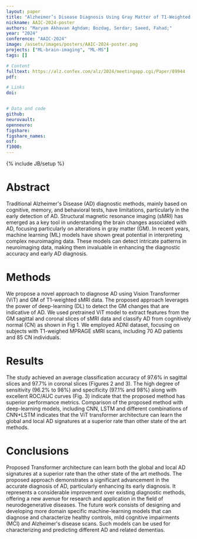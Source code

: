 ```yaml
---
layout: paper
title: "Alzheimer’s Disease Diagnosis Using Gray Matter of T1-Weighted sMRI Data and Vision Transformer"
nickname: AAIC-2024-poster
authors: "Maryam Akhavan Aghdam; Bozdag, Serdar; Saeed, Fahad;"
year: "2024"
conference: "AAIC-2024"
image: /assets/images/posters/AAIC-2024-poster.png
projects: ["ML-brain-imaging", "ML-MS"]
tags: []

# Content
fulltext: https://alz.confex.com/alz/2024/meetingapp.cgi/Paper/89944
pdf: 

# Links
doi: 


# Data and code
github:
neurovault:
openneuro:
figshare:
figshare_names:
osf:
f1000:
---
```


{% include JB/setup %}

# Abstract
Traditional Alzheimer's Disease (AD) diagnostic methods, mainly based on cognitive, memory, and behavioral tests, have limitations, particularly in the early detection of AD. Structural magnetic resonance imaging (sMRI) has emerged as a key tool in understanding the brain changes associated with AD, focusing particularly on alterations in gray matter (GM). In recent years, machine learning (ML) models have shown great potential in interpreting complex neuroimaging data. These models can detect intricate patterns in neuroimaging data, making them invaluable in enhancing the diagnostic accuracy and early AD diagnosis. 

# Methods
We propose a novel approach to diagnose AD using Vision Transformer (ViT) and GM of T1-weighted sMRI data. The proposed approach leverages the power of deep-learning (DL) to detect the GM changes that are indicative of AD. We used pretrained ViT model to extract features from the GM sagittal and coronal slices of sMRI data and classify AD from cognitively normal (CN) as shown in Fig 1. We employed ADNI dataset, focusing on subjects with T1-weighed MPRAGE sMRI scans, including 70 AD patients and 85 CN individuals. 

# Results
The study achieved an average classification accuracy of 97.6% in sagittal slices and 97.7% in coronal slices (Figures 2 and 3). The high degree of sensitivity (96.2% to 98%) and specificity (97.1% and 98%) along with excellent ROC/AUC curves (Fig. 3) indicate that the proposed method has superior performance metrics. Comparison of the proposed method with deep-learning models, including CNN, LSTM and different combinations of CNN+LSTM indicates that the ViT transformer architecture can learn the global and local AD signatures at a superior rate than other state of the art methods. 

# Conclusions
Proposed Transformer architecture can learn both the global and local AD signatures at a superior rate than the other state of the art methods. The proposed approach demonstrates a significant advancement in the accurate diagnosis of AD, particularly enhancing its early diagnosis. It represents a considerable improvement over existing diagnostic methods, offering a new avenue for research and application in the field of neurodegenerative diseases. The future work consists of designing and developing more domain specific machine-learning models that can diagnose and characterize healthy controls, mild cognitive impairments (MCI) and Alzheimer's disease scans. Such models can be used for characterizing and predicting different AD and related dementias. 